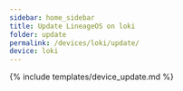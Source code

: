 ```yaml
---
sidebar: home_sidebar
title: Update LineageOS on loki
folder: update
permalink: /devices/loki/update/
device: loki
---
```

{% include templates/device_update.md %}

